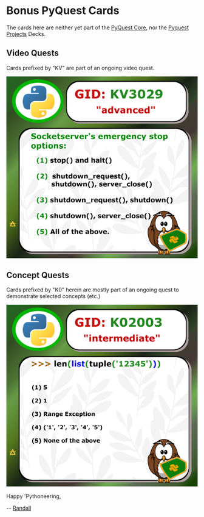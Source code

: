 # Bonus PyQuest Cards

The cards here are neither yet part of the [PyQuest Core](https://github.com/Python3-Training/PyQuest/tree/main/QuestJSOB/QuestCore), nor the [Pyquest Projects](https://github.com/Python3-Training/PyQuest/tree/main/QuestJSOB/QuestProjects) Decks. 

## Video Quests
Cards prefixed by "KV" are part of an ongoing video quest.

![Nagy's Apress Socket Video](https://github.com/Python3-Training/PyQuest/blob/main/CardGame/QuestBonus/KV3029.png)

## Concept Quests
Cards prefixed by "K0" herein are mostly part of an ongoing quest to demonstrate selected concepts (etc.)

![Quest Case Studies](https://github.com/Python3-Training/PyQuest/blob/main/CardGame/QuestBonus/K02003.png)


Happy 'Pythoneering,

-- [Randall](http://www.soft9000.com)
